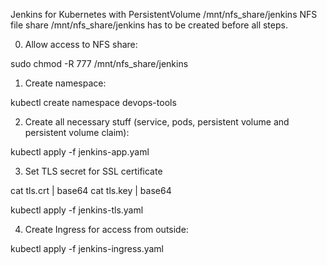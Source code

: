 Jenkins for Kubernetes with PersistentVolume /mnt/nfs_share/jenkins
NFS file share /mnt/nfs_share/jenkins has to be created before all steps.

0. Allow access to NFS share:

sudo chmod -R  777 /mnt/nfs_share/jenkins

1. Create namespace: 

kubectl create namespace devops-tools

2. Create all necessary stuff (service, pods, persistent volume and persistent volume claim): 

kubectl apply -f jenkins-app.yaml

3. Set TLS secret for SSL certificate

cat tls.crt | base64
cat tls.key | base64

kubectl apply -f jenkins-tls.yaml


4. Create Ingress for access from outside:

kubectl apply -f jenkins-ingress.yaml 







